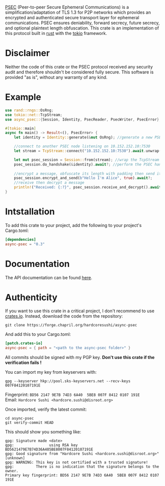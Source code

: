 [PSEC](https://github.com/hardcore-sushi/PSEC) (Peer-to-peer Secure Ephemeral Communications) is a simplification/adaptation of TLS 1.3 for P2P networks which provides an encrypted and authenticated secure transport layer for ephemeral communications. PSEC ensures deniability, forward secrecy, future secrecy, and optional plaintext length obfuscation. This crate is an implementation of this protocol built in [rust](https://www.rust-lang.org) with the [tokio](https://tokio.rs) framework.

# Disclaimer
Neither the code of this crate or the PSEC protocol received any security audit and therefore shouldn't be considered fully secure. This software is provided "as is", without any warranty of any kind.

# Example
```rust
use rand::rngs::OsRng;
use tokio::net::TcpStream;
use async_psec::{Session, Identity, PsecReader, PsecWriter, PsecError};

#[tokio::main]
async fn main() -> Result<(), PsecError> {
    let identity = Identity::generate(&mut OsRng); //generate a new PSEC identity

    //connect to another PSEC node listening on 10.152.152.10:7530
    let stream = TcpStream::connect("10.152.152.10:7530").await.unwrap();

    let mut psec_session = Session::from(stream); //wrap the TcpStream into a PSEC session
    psec_session.do_handshake(&identity).await?; //perform the PSEC handshake
    
    //encrypt a message, obfuscate its length with padding then send it
    psec_session.encrypt_and_send(b"Hello I'm Alice", true).await?;
    //receive then decrypt a message
    println!("Received: {:?}", psec_session.receive_and_decrypt().await?);
}
```

# Intstallation
To add this crate to your project, add the following to your project's Cargo.toml:
```toml
[dependencies]
async-psec = "0.3"
```

# Documentation
The API documentation can be found [here](https://docs.rs/async-psec).

# Authenticity
If you want to use this crate in a critical project, I don't recommend to use [crates.io](https://crates.io). Instead, download the code from the repository:
```
git clone https://forge.chapril.org/hardcoresushi/async-psec
```
And add this to your Cargo.toml:
```toml
[patch.crates-io]
async-psec = { path = "<path to the async-psec folder>" }
```
All commits should be signed with my PGP key. __Don't use this crate if the verification fails !__

You can import my key from keyservers with:
```
gpg --keyserver hkp://pool.sks-keyservers.net --recv-keys 007F84120107191E
```
Fingerprint: `BD56 2147 9E7B 74D3 6A40  5BE8 007F 8412 0107 191E` \
Email: `Hardcore Sushi <hardcore.sushi@disroot.org>`

Once imported, verify the latest commit:
```
cd async-psec
git verify-commit HEAD
```
This should show you something like:
```
gpg: Signature made <date>
gpg:                using RSA key BD5621479E7B74D36A405BE8007F84120107191E
gpg: Good signature from "Hardcore Sushi <hardcore.sushi@disroot.org>" [unknown]
gpg: WARNING: This key is not certified with a trusted signature!
gpg:          There is no indication that the signature belongs to the owner.
Primary key fingerprint: BD56 2147 9E7B 74D3 6A40  5BE8 007F 8412 0107 191E
```